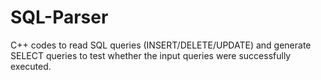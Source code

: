 # SQL-Parser
C++ codes to read SQL queries (INSERT/DELETE/UPDATE) and generate SELECT queries to test whether the input queries were successfully executed.
